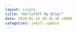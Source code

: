 ```yaml
---
layout: single
title: "Hellofdff My Blog!"
date: 2020-05-24 20:36:30 +0900
categories: jekyll update
---
```

